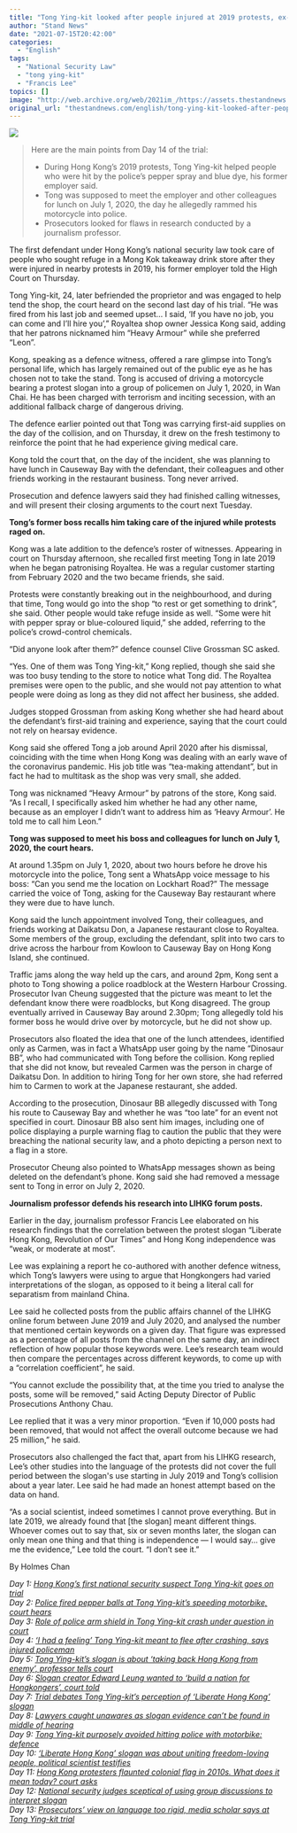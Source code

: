 ```yaml
---
title: "Tong Ying-kit looked after people injured at 2019 protests, ex-boss testifies"
author: "Stand News"
date: "2021-07-15T20:42:00"
categories:
  - "English"
tags:
  - "National Security Law"
  - "tong ying-kit"
  - "Francis Lee"
topics: []
image: "http://web.archive.org/web/2021im_/https://assets.thestandnews.com/media/photos/22-31_copy.png"
original_url: "thestandnews.com/english/tong-ying-kit-looked-after-people-injured-at-2019-protests-ex-boss-testifies"
---
```

![](http://web.archive.org/web/2021im_/https://assets.thestandnews.com/media/photos/22-31_copy.png)

> Here are the main points from Day 14 of the trial:
> 
> *   During Hong Kong’s 2019 protests, Tong Ying-kit helped people who were hit by the police’s pepper spray and blue dye, his former employer said.
> *   Tong was supposed to meet the employer and other colleagues for lunch on July 1, 2020, the day he allegedly rammed his motorcycle into police.
> *   Prosecutors looked for flaws in research conducted by a journalism professor.

The first defendant under Hong Kong’s national security law took care of people who sought refuge in a Mong Kok takeaway drink store after they were injured in nearby protests in 2019, his former employer told the High Court on Thursday.

Tong Ying-kit, 24, later befriended the proprietor and was engaged to help tend the shop, the court heard on the second last day of his trial. “He was fired from his last job and seemed upset… I said, ‘If you have no job, you can come and I’ll hire you’,” Royaltea shop owner Jessica Kong said, adding that her patrons nicknamed him “Heavy Armour” while she preferred “Leon”.

Kong, speaking as a defence witness, offered a rare glimpse into Tong’s personal life, which has largely remained out of the public eye as he has chosen not to take the stand. Tong is accused of driving a motorcycle bearing a protest slogan into a group of policemen on July 1, 2020, in Wan Chai. He has been charged with terrorism and inciting secession, with an additional fallback charge of dangerous driving.

The defence earlier pointed out that Tong was carrying first-aid supplies on the day of the collision, and on Thursday, it drew on the fresh testimony to reinforce the point that he had experience giving medical care.

Kong told the court that, on the day of the incident, she was planning to have lunch in Causeway Bay with the defendant, their colleagues and other friends working in the restaurant business. Tong never arrived.

Prosecution and defence lawyers said they had finished calling witnesses, and will present their closing arguments to the court next Tuesday.

**Tong’s former boss recalls him taking care of the injured while protests raged on.**

Kong was a late addition to the defence’s roster of witnesses. Appearing in court on Thursday afternoon, she recalled first meeting Tong in late 2019 when he began patronising Royaltea. He was a regular customer starting from February 2020 and the two became friends, she said.

Protests were constantly breaking out in the neighbourhood, and during that time, Tong would go into the shop “to rest or get something to drink”, she said. Other people would take refuge inside as well. “Some were hit with pepper spray or blue-coloured liquid,” she added, referring to the police’s crowd-control chemicals.

“Did anyone look after them?” defence counsel Clive Grossman SC asked.

“Yes. One of them was Tong Ying-kit,” Kong replied, though she said she was too busy tending to the store to notice what Tong did. The Royaltea premises were open to the public, and she would not pay attention to what people were doing as long as they did not affect her business, she added.

Judges stopped Grossman from asking Kong whether she had heard about the defendant’s first-aid training and experience, saying that the court could not rely on hearsay evidence. 

Kong said she offered Tong a job around April 2020 after his dismissal, coinciding with the time when Hong Kong was dealing with an early wave of the coronavirus pandemic. His job title was “tea-making attendant”, but in fact he had to multitask as the shop was very small, she added.

Tong was nicknamed “Heavy Armour” by patrons of the store, Kong said. “As I recall, I specifically asked him whether he had any other name, because as an employer I didn’t want to address him as ‘Heavy Armour’. He told me to call him Leon.”

**Tong was supposed to meet his boss and colleagues for lunch on July 1, 2020, the court hears.**

At around 1.35pm on July 1, 2020, about two hours before he drove his motorcycle into the police, Tong sent a WhatsApp voice message to his boss: “Can you send me the location on Lockhart Road?” The message carried the voice of Tong, asking for the Causeway Bay restaurant where they were due to have lunch. 

Kong said the lunch appointment involved Tong, their colleagues, and friends working at Daikatsu Don, a Japanese restaurant close to Royaltea. Some members of the group, excluding the defendant, split into two cars to drive across the harbour from Kowloon to Causeway Bay on Hong Kong Island, she continued.

Traffic jams along the way held up the cars, and around 2pm, Kong sent a photo to Tong showing a police roadblock at the Western Harbour Crossing. Prosecutor Ivan Cheung suggested that the picture was meant to let the defendant know there were roadblocks, but Kong disagreed. The group eventually arrived in Causeway Bay around 2.30pm; Tong allegedly told his former boss he would drive over by motorcycle, but he did not show up.

Prosecutors also floated the idea that one of the lunch attendees, identified only as Carmen, was in fact a WhatsApp user going by the name “Dinosaur BB”, who had communicated with Tong before the collision. Kong replied that she did not know, but revealed Carmen was the person in charge of Daikatsu Don. In addition to hiring Tong for her own store, she had referred him to Carmen to work at the Japanese restaurant, she added.

According to the prosecution, Dinosaur BB allegedly discussed with Tong his route to Causeway Bay and whether he was “too late” for an event not specified in court. Dinosaur BB also sent him images, including one of police displaying a purple warning flag to caution the public that they were breaching the national security law, and a photo depicting a person next to a flag in a store. 

Prosecutor Cheung also pointed to WhatsApp messages shown as being deleted on the defendant’s phone. Kong said she had removed a message sent to Tong in error on July 2, 2020.

**Journalism professor defends his research into LIHKG forum posts.**

Earlier in the day, journalism professor Francis Lee elaborated on his research findings that the correlation between the protest slogan “Liberate Hong Kong, Revolution of Our Times” and Hong Kong independence was “weak, or moderate at most”. 

Lee was explaining a report he co-authored with another defence witness, which Tong’s lawyers were using to argue that Hongkongers had varied interpretations of the slogan, as opposed to it being a literal call for separatism from mainland China.

Lee said he collected posts from the public affairs channel of the LIHKG online forum between June 2019 and July 2020, and analysed the number that mentioned certain keywords on a given day. That figure was expressed as a percentage of all posts from the channel on the same day, an indirect reflection of how popular those keywords were. Lee’s research team would then compare the percentages across different keywords, to come up with a “correlation coefficient”, he said.

“You cannot exclude the possibility that, at the time you tried to analyse the posts, some will be removed,” said Acting Deputy Director of Public Prosecutions Anthony Chau.

Lee replied that it was a very minor proportion. “Even if 10,000 posts had been removed, that would not affect the overall outcome because we had 25 million,” he said.

Prosecutors also challenged the fact that, apart from his LIHKG research, Lee’s other studies into the language of the protests did not cover the full period between the slogan's use starting in July 2019 and Tong’s collision about a year later. Lee said he had made an honest attempt based on the data on hand.  

“As a social scientist, indeed sometimes I cannot prove everything. But in late 2019, we already found that \[the slogan\] meant different things. Whoever comes out to say that, six or seven months later, the slogan can only mean one thing and that thing is independence — I would say… give me the evidence,” Lee told the court. “I don’t see it.”

By Holmes Chan

_Day 1: [Hong Kong’s first national security suspect Tong Ying-kit goes on trial](../../english/hong-kong-s-first-national-security-suspect-tong-ying-kit-goes-on-trial)  
Day 2: [Police fired pepper balls at Tong Ying-kit’s speeding motorbike, court hears](../../english/police-fired-pepper-balls-at-tong-ying-kit-s-speeding-motorbike-court-hears)  
Day 3: [Role of police arm shield in Tong Ying-kit crash under question in court](../../english/role-of-police-arm-shield-in-tong-ying-kit-crash-under-question-in-court)  
Day 4: [‘I had a feeling’ Tong Ying-kit meant to flee after crashing, says injured policeman](../../english/i-had-a-feeling-tong-ying-kit-meant-to-flee-after-crashing-says-injured-policeman)  
Day 5: [Tong Ying-kit’s slogan is about ‘taking back Hong Kong from enemy’, professor tells court](../../english/tong-ying-kits-slogan-is-about-taking-back-hong-kong-from-enemy-professor-tells-court)  
Day 6: [Slogan creator Edward Leung wanted to ‘build a nation for Hongkongers’, court told](../../english/slogan-creator-edward-leung-wanted-to-build-a-nation-for-hongkongers-court-told)  
Day 7: [Trial debates Tong Ying-kit’s perception of ‘Liberate Hong Kong’ slogan](../../english/trial-debates-tong-ying-kits-perception-of-liberate-hong-kong-slogan)  
Day 8: [Lawyers caught unawares as slogan evidence can’t be found in middle of hearing](../../english/lawyers-caught-unawares-as-slogan-evidence-cant-be-found-in-middle-of-hearing)  
Day 9: [Tong Ying-kit purposely avoided hitting police with motorbike: defence](../../english/ab_tong-ying-kit-purposely-avoided-hitting-police-with-motorbike-defence)  
Day 10: [‘Liberate Hong Kong’ slogan was about uniting freedom-loving people, political scientist testifies](../../english/liberate-hong-kong-slogan-was-about-uniting-freedom-loving-people-political-scientist-testifies)  
Day 11: [Hong Kong protesters flaunted colonial flag in 2010s. What does it mean today? court asks](../../english/hong-kong-protesters-flaunted-colonial-flag-in-2010s-what-does-it-mean-today-court-asks)  
Day 12: [National security judges sceptical of using group discussions to interpret slogan](../../english/national-security-judges-sceptical-of-using-group-discussions-to-interpret-slogan)  
Day 13: [Prosecutors’ view on language too rigid, media scholar says at Tong Ying-kit trial](../../english/prosecutors-view-on-language-too-rigid-media-scholar-says-at-tong-ying-kit-trial)_